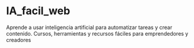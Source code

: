 # IA_facil_web
Aprende a usar inteligencia artificial para automatizar tareas y crear contenido. Cursos, herramientas y recursos fáciles para emprendedores y creadores
